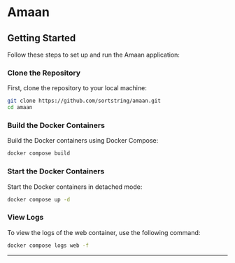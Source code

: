 # Amaan

## Getting Started

Follow these steps to set up and run the Amaan application:

### Clone the Repository

First, clone the repository to your local machine:

```bash
git clone https://github.com/sortstring/amaan.git
cd amaan
```

### Build the Docker Containers

Build the Docker containers using Docker Compose:

```bash
docker compose build
```

### Start the Docker Containers

Start the Docker containers in detached mode:

```bash
docker compose up -d
```

### View Logs

To view the logs of the web container, use the following command:

```bash
docker compose logs web -f
```

---